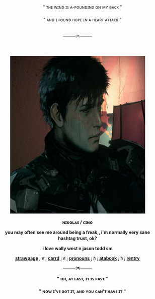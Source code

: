<div align='center'> 
  <b> 　　 </b>
" ᴛʜᴇ ᴡɪɴᴅ ɪꜱ ᴀ-ᴘᴏᴜɴᴅɪɴɢ ᴏɴ ᴍʏ ʙᴀᴄᴋ "
   <br>　　<br>


<div align='center'> 
  <b> 　　 </b>
" ᴀɴᴅ ɪ ꜰᴏᴜɴᴅ ʜᴏᴘᴇ ɪɴ ᴀ ʜᴇᴀʀᴛ ᴀᴛᴛᴀᴄᴋ "
<div align='center'> 
  <b> 　　 </b>

────୨ৎ────
<div align='center'> 
  <b> 　　 </b>
   <br>　　<br>

<img width="429" height="500" alt="Arkham Knight Jason" src="Jason Todd _ Arkham Knight.jpg" />
  <b> 　　 </b>

<b> ɴɪᴋᴏʟᴀꜱ / ᴄɪɴᴏ <br>

you may often see me around being a freak,, i'm normally very sane hashtag trust, ok?
  <b> 　　 </b>

i love wally west n jason todd sm

<a href="https://wallys3.straw.page">strawpage</a> ;☆; <a href="https://nebulascoffee.carrd.co">carrd</a> ;☆; <a href="https://pronouns.cc/@astrophlled">pronouns</a> ;☆; <a href="https://astrowestt.atabook.org">atabook<a/> ;☆; <a href="https://rentry.co/astrophlle">rentry<a/>

────୨ৎ────
<div align='center'> 
  <b> 　　 </b>
" ᴏʜ, ᴀᴛ ʟᴀꜱᴛ, ɪᴛ ɪꜱ ᴘᴀꜱᴛ "
   <br>　　<br>

<div align='center'> 
  <b> 　　 </b>
" ɴᴏᴡ ɪ'ᴠᴇ ɢᴏᴛ ɪᴛ, ᴀɴᴅ ʏᴏᴜ ᴄᴀɴ'ᴛ ʜᴀᴠᴇ ɪᴛ "
